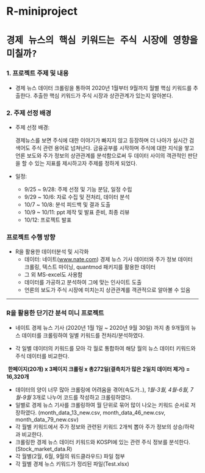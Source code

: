 # R-miniproject

# `경제 뉴스의 핵심 키워드는 주식 시장에 영향을 미칠까?`

### 1. 프로젝트 주제 및 내용

- 경제 뉴스 데이터 크롤링을 통하여 2020년 1월부터 9월까지 월별 핵심 키워드를 추출한다. 추출한 핵심 키워드가 주식 시장과 상관관계가 있는지 알아본다.

### 2. 주제 선정 배경

- 주제 선정 배경: 

  경제뉴스를 보면 주식에 대한 이야기가 빠지지 않고 등장하며 더 나아가 실시간 검색어도 주식 관련 용어로 넘쳐난다. 금융공부를 시작하며 주식에 대한 지식을 쌓고 언론 보도와 주가 정보의 상관관계를 분석함으로써 두 데이터 사이의 객관적인 판단을 할 수 있는 지표를 제시하고자 주제를 정하게 되었다.

- 일정:

  - 9/25 ~ 9/28: 주제 선정 및 기능 분담, 일정 수립
  - 9/29 ~ 10/6: 자료 수집 및 전처리, 데이터 분석
  - 10/7 ~ 10/8: 분석 피드백 및 결과 도출
  - 10/9 ~ 10/11: ppt 제작 및 발표 준비, 최종 리뷰
  - 10/12: 프로젝트 발표


### 프로젝트 수행 방향

- R을 활용한 데이터분석 및 시각화
  - 데이터: 네이트(www.nate.com) 경제 뉴스 기사 데이터와 주가 정보 데이터 크롤링, 텍스트 마이닝, quantmod 패키지를 활용한 데이터
  - 그 외 MS-excel도 사용함
  - 데이터를 가공하고 분석하여 그에 맞는 인사이트 도출
  - 언론의 보도가 주식 시장에 미치는지 상관관계를 객관적으로 알아볼 수 있음

---

### R을 활용한 단기간 분석 미니 프로젝트

- 네이트 경제 뉴스 기사 (2020년 1월 1일 ~ 2020년 9월 30일) 까지 총 9개월의 뉴스 데이터를 크롤링하여 일별 키워드를 전처리/분석하였다.

- 각 일별 데이터의 키워드를 모아 각 월로 통합하여 해당 월의 뉴스 데이터 키워드와 주식 데이터를 비교한다. 

​           **한페이지(20개) x 3페이지 크롤링 x 총272일(결측치가 많은 2일치 데이터 제거) = 16,320개**

- 데이터의 양이 너무 많아 크롤링에 어려움을 겪어(속도가..), *1월-3월, 4월-6월, 7월-9월* 3개로 나누어 코드를 작성하고 크롤링하였다. 
- 일별로 경제 뉴스 기사를 크롤링하여 월 단위로 묶어 많이 나오는 키워드 순서로 저장하였다. (month_data_13_new.csv, month_data_46_new.csv, month_data_79_new.csv)
- 각 월별 키워드에서 주가 정보와 관련된 키워드 2개씩 뽑아 주가 정보의 상승/하락과 비교한다.
- 크롤링한 경제 뉴스 데이터 키워드와 KOSPI에 있는 관련 주식 정보를 분석한다.(Stock_market_data.R)
- 각 월별(2월, 6월, 9월의 워드클라우드) 파일 첨부 
- 각 월별 경제 뉴스 키워드가 정리된 파일(Test.xlsx)
